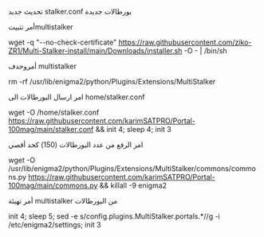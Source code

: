 تحديث جديد stalker.conf
بورطالات جديدة ​



أمر تثبيتmultistalker 



wget -q "--no-check-certificate" https://raw.githubusercontent.com/ziko-ZR1/Multi-Stalker-install/main/Downloads/installer.sh -O - | /bin/sh





أمروحدف multistalker 




rm -rf /usr/lib/enigma2/python/Plugins/Extensions/MultiStalker


امر ارسال البورطالات الى home/stalker.conf




wget -O /home/stalker.conf https://raw.githubusercontent.com/karimSATPRO/Portal-100mag/main/stalker.conf && init 4; sleep 4; init 3




امر الرفع من عدد البورطالات (150) كحد أقصي





wget -O /usr/lib/enigma2/python/Plugins/Extensions/MultiStalker/commons/commons.py https://raw.githubusercontent.com/karimSATPRO/Portal-100mag/main/commons.py && killall -9 enigma2






أمر تهيئة multistalker من البورطالات






init 4; sleep 5; sed -e s/config.plugins.MultiStalker.portals.*//g -i /etc/enigma2/settings; init 3





